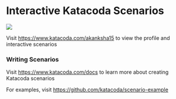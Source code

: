 # Interactive Katacoda Scenarios

[![](http://shields.katacoda.com/katacoda/akanksha15/count.svg)](https://www.katacoda.com/akanksha15 "Get your profile on Katacoda.com")

Visit https://www.katacoda.com/akanksha15 to view the profile and interactive scenarios

### Writing Scenarios
Visit https://www.katacoda.com/docs to learn more about creating Katacoda scenarios

For examples, visit https://github.com/katacoda/scenario-example
